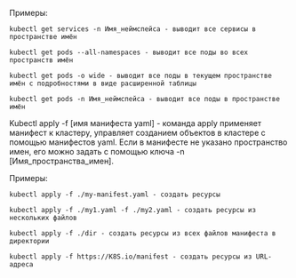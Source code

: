 Примеры:

    kubectl get services -n Имя_неймспейса - выводит все сервисы в пространстве имён

    kubectl get pods --all-namespaces - выводит все поды во всех пространств имён

    kubectl get pods -o wide - выводит все поды в текущем пространстве имён с подробностями в виде расширенной таблицы

    kubectl get pods -n Имя_неймспейса - выводит все поды в пространстве имён

Kubectl apply -f [имя манифеста yaml] - команда apply применяет манифест к кластеру, управляет созданием объектов в кластере с помощью манифестов yaml. Если в манифесте не указано пространство имен, его можно задать с помощью ключа -n [Имя_пространства_имен].

Примеры:

    kubectl apply -f ./my-manifest.yaml - создать ресурсы

    kubectl apply -f ./my1.yaml -f ./my2.yaml - создать ресурсы из нескольких файлов

    kubectl apply -f ./dir - создать ресурсы из всех файлов манифеста в директории

    kubectl apply -f https://K8S.io/manifest - создать ресурсы из URL-адреса